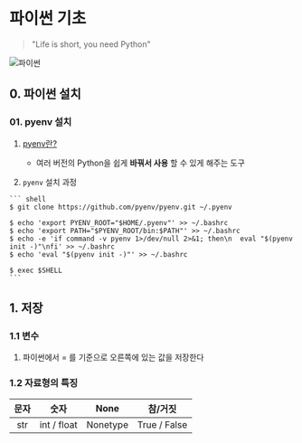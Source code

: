 # 파이썬 기초

> "Life is short, you need Python"

![파이썬](https://encrypted-tbn0.gstatic.com/images?q=tbn:ANd9GcSQlN_pLp8zAqVRp6KqA20S2Lo0Q3lFv1ju3s7TfmtiFsgoRJQT)

## 0. 파이썬 설치

### 01. pyenv 설치

 1. [pyenv란?](https://github.com/pyenv/pyenv)

    * 여러 버전의 Python을 쉽게 **바꿔서 사용** 할 수 있게 해주는 도구

      

 2.  `pyenv` 설치 과정

    ``` shell
    $ git clone https://github.com/pyenv/pyenv.git ~/.pyenv
    
    $ echo 'export PYENV_ROOT="$HOME/.pyenv"' >> ~/.bashrc
    $ echo 'export PATH="$PYENV_ROOT/bin:$PATH"' >> ~/.bashrc
    $ echo -e 'if command -v pyenv 1>/dev/null 2>&1; then\n  eval "$(pyenv init -)"\nfi' >> ~/.bashrc
    $ echo 'eval "$(pyenv init -)"' >> ~/.bashrc
    
    $ exec $SHELL
    ```



## 1. 저장

### 1.1 변수

1. 파이썬에서 = 를 기준으로 오른쪽에 있는 값을 저장한다



### 1.2 자료형의 특징

| 문자 |    숫자     |   None   |   참/거짓    |
| :--: | :---------: | :------: | :----------: |
| str  | int / float | Nonetype | True / False |

